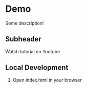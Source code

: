 # Demo

Some description!

## Subheader

Watch tutorial on Youtube


## Local Development

1. Open index.html in your browser

